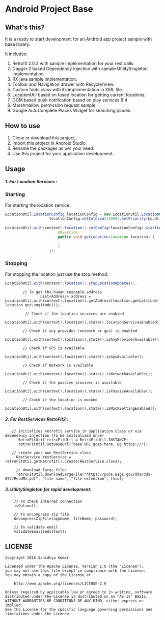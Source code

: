Android Project Base
====


What's this?
----

It is a ready to start development for an Android app project sample with base library. 

It includes:

1. Retrofit 2.0.2 with sample implementation for your rest calls.
2. Dagger 2 based Dependency Injection with sample UtilitySingleton implementation.
3. RX java sample implementation.
4. Toolbar and Navigation drawer with RecyclerView.
5. Custom fonts class with its implementation in XML file.
6. LocationUtil based on fused location for getting current locations.
7. GCM based push notification based on play services 8.4
8. Marshmallow permission request sample.
9. Google AutoComplete Places Widget for searching places.

How to use
----

1. Clone or download this project.
2. Import this project in Android Studio.
3. Rename the packages as per your need.
4. Use this project for your application development.

Usage
----
##### 1. For Location Services :

### Starting

For starting the location service:

````java
LocationUtil.LocationConfig locationConfig = new LocationUtil.LocationConfig();
                    locationConfig.setInterval(5000).setPriority(LocationRequest.PRIORITY_HIGH_ACCURACY);
        
LocationUtil.with(context).location().setConfig(locationConfig).startLocationUpdates(new LocationUtil.LocationControl.GetLocationUpdates() {
                        @Override
                        public void getLocation(Location location) {
                  
                        }
                    });
````

### Stopping

For stopping the location just use the stop method.

````java
LocationUtil.with(context).location().stopLocationUpdates();
````
      
                
```        
        // To get the human readable address
                List<Address> address = LocationUtil.with(context).location().getAddress(location.getLatitude(), location.getLongitude());
        
         // Check if the location services are enabled
                    LocationUtil.with(context).location().state().locationServicesEnabled();
        
        // Check if any provider (network or gps) is enabled
                    LocationUtil.with(context).location().state().isAnyProviderAvailable();
        
        // Check if GPS is available
                    LocationUtil.with(context).location().state().isGpsAvailable();
        
        // Check if Network is available
                    LocationUtil.with(context).location().state().isNetworkAvailable();
        
        // Check if the passive provider is available
                    LocationUtil.with(context).location().state().isPassiveAvailable();
        
        // Check if the location is mocked
                    LocationUtil.with(context).location().state().isMockSettingEnabled();
```

##### 2. For RestServices RetroFit2 :

```
   // initializes retrofit service in application class or via dependency injection (To be initialized once)
      RetroFitUtil retroFitUtil = RetroFitUtil.INSTANCE;
      retroFitUtil.setBaseUrl("base URL goes here. Eg https://");
  
   // create your own RestService class
     RestService restService = retroFitUtil.getRetrofit().create(RestService.class);
     
     // download large files
     retroFitUtil.downloadLargeFile("https://pubs.usgs.gov/dds/dds-057/ReadMe.pdf", "file name", "file extension", this);
```

##### 3. UtilitySingleton for rapid development:

```
    // To check internet connection
    isOnline();

    // To uncompress zip file
    decompressZipFile(appname, fileName, password);

    // To validate email
    validateEmail(edittext);
```
LICENSE
----

```
Copyright 2016 Sanidhya Kumar

Licensed under the Apache License, Version 2.0 (the "License");
you may not use this file except in compliance with the License.
You may obtain a copy of the License at

    http://www.apache.org/licenses/LICENSE-2.0

Unless required by applicable law or agreed to in writing, software
distributed under the License is distributed on an "AS IS" BASIS,
WITHOUT WARRANTIES OR CONDITIONS OF ANY KIND, either express or implied.
See the License for the specific language governing permissions and
limitations under the License.
```

